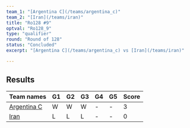 ```yaml
---
team_1: "[Argentina C](/teams/argentina_c)"
team_2: "[Iran](/teams/iran)"
title: "Ro128 #9"
optval: "Ro128_9"
type: "qualifier"
round: "Round of 128"
status: "Concluded"
excerpt: "[Argentina C](/teams/argentina_c) vs [Iran](/teams/iran)"

---
```

## Results

| Team names | G1 | G2 | G3 | G4 | G5 | Score |
| -- | -- | -- | -- | -- | -- | -- |
| [Argentina C](/teams/argentina_c) | W | W | W | - | - | 3 |
| [Iran](/teams/iran) | L | L | L | - | - | 0 |
